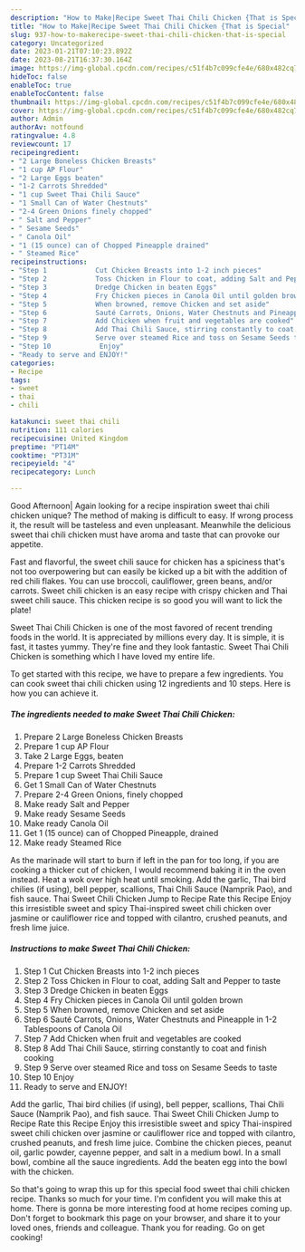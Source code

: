 ```yaml
---
description: "How to Make|Recipe Sweet Thai Chili Chicken {That is Special"
title: "How to Make|Recipe Sweet Thai Chili Chicken {That is Special"
slug: 937-how-to-makerecipe-sweet-thai-chili-chicken-that-is-special
category: Uncategorized
date: 2023-01-21T07:10:23.892Z
date: 2023-08-21T16:37:30.164Z
image: https://img-global.cpcdn.com/recipes/c51f4b7c099cfe4e/680x482cq70/sweet-thai-chili-chicken-recipe-main-photo.jpg
hideToc: false
enableToc: true
enableTocContent: false
thumbnail: https://img-global.cpcdn.com/recipes/c51f4b7c099cfe4e/680x482cq70/sweet-thai-chili-chicken-recipe-main-photo.jpg
cover: https://img-global.cpcdn.com/recipes/c51f4b7c099cfe4e/680x482cq70/sweet-thai-chili-chicken-recipe-main-photo.jpg
author: Admin
authorAv: notfound
ratingvalue: 4.8
reviewcount: 17
recipeingredient:
- "2 Large Boneless Chicken Breasts"
- "1 cup AP Flour"
- "2 Large Eggs beaten"
- "1-2 Carrots Shredded"
- "1 cup Sweet Thai Chili Sauce"
- "1 Small Can of Water Chestnuts"
- "2-4 Green Onions finely chopped"
- " Salt and Pepper"
- " Sesame Seeds"
- " Canola Oil"
- "1 (15 ounce) can of Chopped Pineapple drained"
- " Steamed Rice"
recipeinstructions:
- "Step 1            Cut Chicken Breasts into 1-2 inch pieces"
- "Step 2            Toss Chicken in Flour to coat, adding Salt and Pepper to taste"
- "Step 3            Dredge Chicken in beaten Eggs"
- "Step 4            Fry Chicken pieces in Canola Oil until golden brown"
- "Step 5            When browned, remove Chicken and set aside"
- "Step 6            Sauté Carrots, Onions, Water Chestnuts and Pineapple in 1-2 Tablespoons of Canola Oil"
- "Step 7            Add Chicken when fruit and vegetables are cooked"
- "Step 8            Add Thai Chili Sauce, stirring constantly to coat and finish cooking"
- "Step 9            Serve over steamed Rice and toss on Sesame Seeds to taste"
- "Step 10            Enjoy"
- "Ready to serve and ENJOY!"
categories:
- Recipe
tags:
- sweet
- thai
- chili

katakunci: sweet thai chili 
nutrition: 111 calories
recipecuisine: United Kingdom
preptime: "PT14M"
cooktime: "PT31M"
recipeyield: "4"
recipecategory: Lunch

---
```



Good Afternoon| Again looking for a recipe inspiration sweet thai chili chicken unique? The method of making is difficult to easy. If wrong process it, the result will be tasteless and even unpleasant. Meanwhile the delicious sweet thai chili chicken must have aroma and taste that can provoke our appetite.





Fast and flavorful, the sweet chili sauce for chicken has a spiciness that&#39;s not too overpowering but can easily be kicked up a bit with the addition of red chili flakes. You can use broccoli, cauliflower, green beans, and/or carrots. Sweet chili chicken is an easy recipe with crispy chicken and Thai sweet chili sauce. This chicken recipe is so good you will want to lick the plate!

Sweet Thai Chili Chicken is one of the most favored of recent trending foods in the world. It is appreciated by millions every day. It is simple, it is fast, it tastes yummy. They're fine and they look fantastic. Sweet Thai Chili Chicken is something which I have loved my entire life.


To get started with this recipe, we have to prepare a few ingredients. You can cook sweet thai chili chicken using 12 ingredients and 10 steps. Here is how you can achieve it.

<!--inarticleads1-->

##### The ingredients needed to make Sweet Thai Chili Chicken:

1. Prepare 2 Large Boneless Chicken Breasts
1. Prepare 1 cup AP Flour
1. Take 2 Large Eggs, beaten
1. Prepare 1-2 Carrots Shredded
1. Prepare 1 cup Sweet Thai Chili Sauce
1. Get 1 Small Can of Water Chestnuts
1. Prepare 2-4 Green Onions, finely chopped
1. Make ready  Salt and Pepper
1. Make ready  Sesame Seeds
1. Make ready  Canola Oil
1. Get 1 (15 ounce) can of Chopped Pineapple, drained
1. Make ready  Steamed Rice


As the marinade will start to burn if left in the pan for too long, if you are cooking a thicker cut of chicken, I would recommend baking it in the oven instead. Heat a wok over high heat until smoking. Add the garlic, Thai bird chilies (if using), bell pepper, scallions, Thai Chili Sauce (Namprik Pao), and fish sauce. Thai Sweet Chili Chicken Jump to Recipe Rate this Recipe Enjoy this irresistible sweet and spicy Thai-inspired sweet chili chicken over jasmine or cauliflower rice and topped with cilantro, crushed peanuts, and fresh lime juice. 

<!--inarticleads2-->

##### Instructions to make Sweet Thai Chili Chicken:

1. Step 1            Cut Chicken Breasts into 1-2 inch pieces
1. Step 2            Toss Chicken in Flour to coat, adding Salt and Pepper to taste
1. Step 3            Dredge Chicken in beaten Eggs
1. Step 4            Fry Chicken pieces in Canola Oil until golden brown
1. Step 5            When browned, remove Chicken and set aside
1. Step 6            Sauté Carrots, Onions, Water Chestnuts and Pineapple in 1-2 Tablespoons of Canola Oil
1. Step 7            Add Chicken when fruit and vegetables are cooked
1. Step 8            Add Thai Chili Sauce, stirring constantly to coat and finish cooking
1. Step 9            Serve over steamed Rice and toss on Sesame Seeds to taste
1. Step 10            Enjoy
1. Ready to serve and ENJOY!

Add the garlic, Thai bird chilies (if using), bell pepper, scallions, Thai Chili Sauce (Namprik Pao), and fish sauce. Thai Sweet Chili Chicken Jump to Recipe Rate this Recipe Enjoy this irresistible sweet and spicy Thai-inspired sweet chili chicken over jasmine or cauliflower rice and topped with cilantro, crushed peanuts, and fresh lime juice. Combine the chicken pieces, peanut oil, garlic powder, cayenne pepper, and salt in a medium bowl. In a small bowl, combine all the sauce ingredients. Add the beaten egg into the bowl with the chicken. 

So that's going to wrap this up for this special food sweet thai chili chicken recipe. Thanks so much for your time. I'm confident you will make this at home. There is gonna be more interesting food at home recipes coming up. Don't forget to bookmark this page on your browser, and share it to your loved ones, friends and colleague. Thank you for reading. Go on get cooking!
